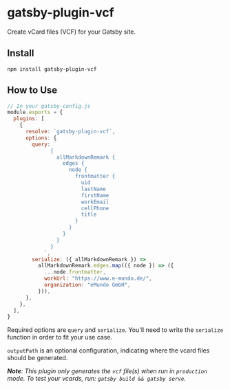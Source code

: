 # gatsby-plugin-vcf

Create vCard files (VCF) for your Gatsby site.

## Install

`npm install gatsby-plugin-vcf`

## How to Use

```javascript
// In your gatsby-config.js
module.exports = {
  plugins: [
    {
      resolve: `gatsby-plugin-vcf`,
      options: {
        query: `
              {
                allMarkdownRemark {
                  edges {
                    node {
                      frontmatter {
                        uid
                        lastName
                        firstName
                        workEmail
                        cellPhone
                        title
                      }
                    }
                  }
                }
              }
            `,
        serialize: ({ allMarkdownRemark }) =>
          allMarkdownRemark.edges.map(({ node }) => ({
            ...node.frontmatter,
            workUrl: "https://www.e-mundo.de/",
            organization: "eMundo GmbH",
          })),
      },
    },
  ],
}
```

Required options are `query`  and `serialize`. You'll need to write the `serialize` function in order to fit your use case.

`outputPath` is an optional configuration, indicating where the vcard files should be generated. 

_**Note**: This plugin only generates the `vcf` file(s) when run in `production` mode. To test your vcards, run: `gatsby build && gatsby serve`._
